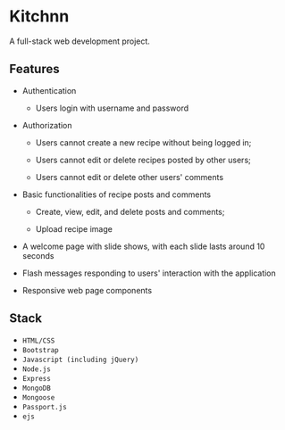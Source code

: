 # Kitchnn
A full-stack web development project.

## Features
- Authentication

  - Users login with username and password
  
- Authorization

  - Users cannot create a new recipe without being logged in;
  
  - Users cannot edit or delete recipes posted by other users;
  
  - Users cannot edit or delete other users' comments
  
- Basic functionalities of recipe posts and comments

  - Create, view, edit, and delete posts and comments;
  
  - Upload recipe image
  
- A welcome page with slide shows, with each slide lasts around 10 seconds

- Flash messages responding to users' interaction with the application

- Responsive web page components


## Stack
- `HTML/CSS`
- `Bootstrap`
- `Javascript (including jQuery)`
- `Node.js`
- `Express`
- `MongoDB`
- `Mongoose`
- `Passport.js`
- `ejs`
